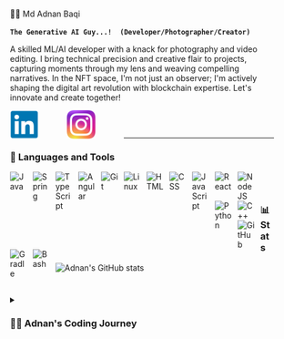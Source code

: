 <div style="background-image: url('https://minimalistic-wallpaper.demolab.com/?random'); background-size: cover; background-position: center; background-attachment: fixed; padding: 20px;">
    <!-- Your content goes here -->
🏄‍♂️ Md Adnan Baqi

**`The Generative AI Guy...!  (Developer/Photographer/Creator)`**

A skilled ML/AI developer with a knack for photography and video editing. I bring technical precision and creative flair to projects, capturing moments through my lens and weaving compelling narratives. In the NFT space, I'm not just an observer; I'm actively shaping the digital art revolution with blockchain expertise. Let's innovate and create together!

<!-- Add a background image with 50% transparency -->




<p align="left">
   <a href="https://www.linkedin.com/in/buckybarns">
    <img align="left" alt="Linkedin" width="50px" style="padding-right:50px;" src="https://github.com/devicons/devicon/blob/v2.16.0/icons/linkedin/linkedin-original.svg"/>
   
   </a>
</p>
<p align="left">
   <a href="https://www.instagram.com/who.is.adnan?igsh=MW90d2Fzb25sMHdmZQ==">
     <img align="left" alt="instagram" width="50px" style="padding-right:50px;" src="https://github.com/wle8300/instagram-logo/blob/master/logo.svg"/>
   </a>
</p>
<br>
<br>

---

### 🧰 Languages and Tools

<img align="left" alt="Java" width="30px" style="padding-right:10px;" src="https://cdn.jsdelivr.net/gh/devicons/devicon/icons/java/java-original.svg"/>
<img align="left" alt="Spring" width="30px" style="padding-right:10px;" src="https://cdn.jsdelivr.net/gh/devicons/devicon/icons/spring/spring-original.svg" />
<img align="left" alt="TypeScript" width="30px" style="padding-right:10px;" src="https://cdn.jsdelivr.net/gh/devicons/devicon/icons/typescript/typescript-plain.svg" />
<img align="left" alt="Angular" width="30px" style="padding-right:10px;" src="https://cdn.jsdelivr.net/gh/devicons/devicon/icons/angularjs/angularjs-plain.svg" />
<img align="left" alt="Git" width="30px" style="padding-right:10px;" src="https://cdn.jsdelivr.net/gh/devicons/devicon/icons/git/git-original.svg" />
<img align="left" alt="Linux" width="30px" style="padding-right:10px;" src="https://cdn.jsdelivr.net/gh/devicons/devicon/icons/linux/linux-original.svg" />
<img align="left" alt="HTML" width="30px" style="padding-right:10px;" src="https://cdn.jsdelivr.net/gh/devicons/devicon/icons/html5/html5-plain.svg" />
<img align="left" alt="CSS" width="30px" style="padding-right:10px;" src="https://cdn.jsdelivr.net/gh/devicons/devicon/icons/css3/css3-plain.svg" />
<img align="left" alt="JavaScript" width="30px" style="padding-right:10px;" src="https://cdn.jsdelivr.net/gh/devicons/devicon/icons/javascript/javascript-plain.svg" />
<img align="left" alt="React" width="30px" style="padding-right:10px;" src="https://cdn.jsdelivr.net/gh/devicons/devicon/icons/react/react-original.svg" />
<img align="left" alt="NodeJS" width="30px" style="padding-right:10px;" src="https://cdn.jsdelivr.net/gh/devicons/devicon/icons/nodejs/nodejs-original.svg" />
<img align="left" alt="Python" width="30px" style="padding-right:10px;" src="https://cdn.jsdelivr.net/gh/devicons/devicon/icons/python/python-plain.svg" />
<img align="left" alt="C++" width="30px" style="padding-right:10px;" src="https://cdn.jsdelivr.net/gh/devicons/devicon/icons/cplusplus/cplusplus-line.svg" />
<img align="left" alt="GitHub" width="30px" style="padding-right:10px;" src="https://cdn.jsdelivr.net/gh/devicons/devicon/icons/github/github-original.svg" />
<img align="left" alt="Gradle" width="30px" style="padding-right:10px;" src="https://cdn.jsdelivr.net/gh/devicons/devicon/icons/gradle/gradle-plain.svg" />
<img align="left" alt="Bash" width="30px" style="padding-right:10px;" src="https://cdn.jsdelivr.net/gh/devicons/devicon/icons/bash/bash-original.svg" />
<br />

#



#

### 📊 Stats

![Adnan's GitHub stats](https://streak-stats.demolab.com?user=ForrestKnight&theme=gruvbox&border_radius=4.5)

<!-- ![GitHub Streak](https://streak-stats.demolab.com?user=ForrestKnight&theme=gruvbox&border_radius=4.5) -->

#

<details>
<summary><h3>👨‍💻 Adnan's Coding Journey</h3></summary>
Embarking on my coding journey 🚀, I discovered a passion for problem-solving and a fascination with the intricacies of technology 💻. Starting with the basics, I delved into programming languages, gradually honing my skills in Python, Java, and more 🐍☕.

As I ventured deeper, I found myself captivated by the potential of Machine Learning (ML) and Artificial Intelligence (AI) 🤖🧠. The allure of creating intelligent solutions that could impact real-world scenarios fueled my determination to master these cutting-edge technologies.

Coding wasn't just about syntax for me; it became a means of expression, a way to bring ideas to life 💡. With each project, whether it was developing algorithms, crafting applications, or optimizing code, I gained valuable insights and refined my coding style.

Alongside my programming endeavors, I discovered the artistry in photography 📷 and the power of visual storytelling 🎨. This creative pursuit provided a complementary outlet, allowing me to view problems from a different perspective and infuse a unique blend of creativity into my coding projects.

Video editing became another avenue to showcase my technical and creative prowess 🎥✨. Transforming raw footage into compelling stories, I learned to merge technology with narrative, honing a skill set that went beyond the lines of code.

The world of Non-Fungible Tokens (NFTs) opened up a new frontier for me 🌐. Exploring blockchain, smart contracts, and tokenization, I immersed myself in shaping the digital art revolution 🖼️💎. Developing NFT platforms and creating digital assets with Machine Learning-generated content became integral to my coding journey.

In the collaborative and ever-evolving landscape of coding, I've not only mastered languages and technologies but embraced a mindset of continual learning and adaptation 📚🔄. Each line of code represents a step forward in a journey that is as much about exploration as it is about creation. As I look ahead, I'm excited to see where my coding journey will take me next and the innovations that await 🌐🚀.

[website]: https:// # to add

</div>
